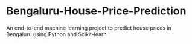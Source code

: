# Bengaluru-House-Price-Prediction
An end-to-end machine learning project to predict house prices in Bengaluru using Python and Scikit-learn
